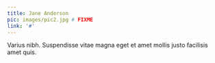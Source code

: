 ```yaml
---
title: Jane Anderson
pic: images/pic2.jpg # FIXME
link: '#'
---
```

Varius nibh. Suspendisse vitae magna eget et amet mollis justo facilisis amet quis.